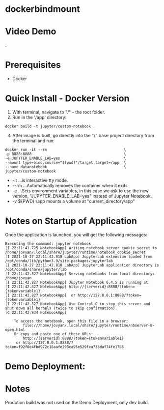 # dockerbindmount

# Video Demo

.
# Prerequisites

* Docker

# Quick Install - Docker Version

1. With terminal, navigate to "/" - the root folder.
2. Run in the '/app' directory:

```
docker build -t jupyter/custom-notebook .
```

3. After image is built, go directly into the "/" base project directory from the terminal and run:

```
docker run -it --rm                                   \
-p 8888:8888                                          \
-e JUPYTER_ENABLE_LAB=yes                             \
--mount type=bind,source="$(pwd)"/target,target=/app  \
--name datanotebook                                   \
jupyter/custom-notebook
```

* -it ...is interactive tty mode.
* --rm ...Automatically removes the container when it exits
* -e ...Sets environment variables, in this case we ask to use the new version, "JUPYTER_ENABLE_LAB=yes" instead of Jupyter Notebook.
* -v ${PWD}:/app mounts a volume at "current_directory/app"

# Notes on Startup of Application

Once the application is launched, you will get the following messages:

```
Executing the command: jupyter notebook
[I 22:11:41.725 NotebookApp] Writing notebook server cookie secret to /home/jovyan/.local/share/jupyter/runtime/notebook_cookie_secret
[I 2021-10-27 22:11:42.818 LabApp] JupyterLab extension loaded from /opt/conda/lib/python3.9/site-packages/jupyterlab
[I 2021-10-27 22:11:42.818 LabApp] JupyterLab application directory is /opt/conda/share/jupyter/lab
[I 22:11:42.827 NotebookApp] Serving notebooks from local directory: /home/jovyan
[I 22:11:42.827 NotebookApp] Jupyter Notebook 6.4.5 is running at:
[I 22:11:42.827 NotebookApp] http://{serverid}:8888/?token={tokenvariable1}
[I 22:11:42.827 NotebookApp]  or http://127.0.0.1:8888/?token={tokenvariable1}
[I 22:11:42.827 NotebookApp] Use Control-C to stop this server and shut down all kernels (twice to skip confirmation).
[C 22:11:42.834 NotebookApp] 
    
    To access the notebook, open this file in a browser:
        file:///home/jovyan/.local/share/jupyter/runtime/nbserver-8-open.html
    Or copy and paste one of these URLs:
        http://{serverid}:8888/?token={tokenvariable1}
     or http://127.0.0.1:8888/?token=f92f0e4fbd972c18aafe298ca95e529fea733daf74fe17b5

```


# Demo Deployment:



# Notes

Prodution build was not used on the Demo Deployment, only dev build.
